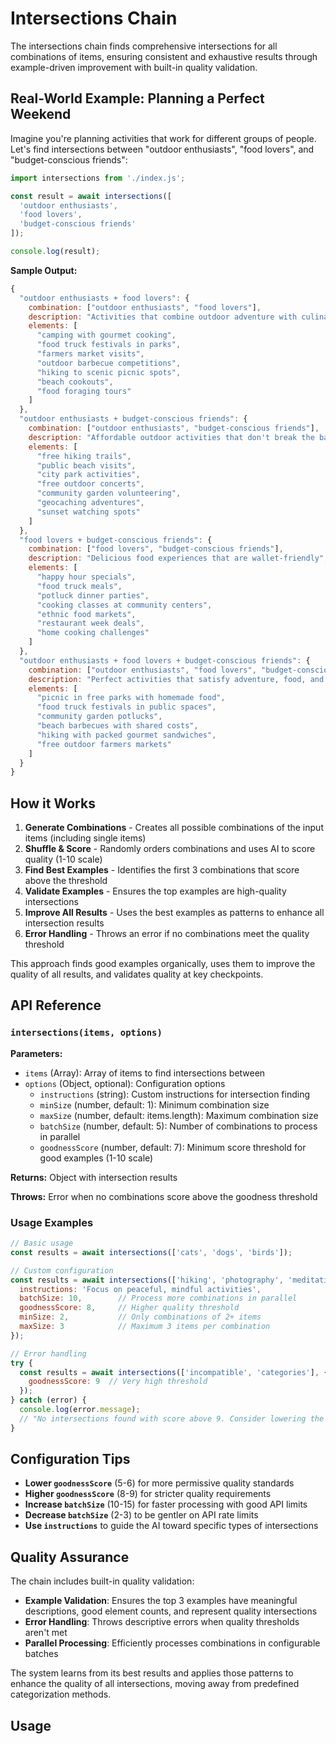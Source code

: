 # Intersections Chain

The intersections chain finds comprehensive intersections for all combinations of items, ensuring consistent and exhaustive results through example-driven improvement with built-in quality validation.

## Real-World Example: Planning a Perfect Weekend

Imagine you're planning activities that work for different groups of people. Let's find intersections between "outdoor enthusiasts", "food lovers", and "budget-conscious friends":

```javascript
import intersections from './index.js';

const result = await intersections([
  'outdoor enthusiasts', 
  'food lovers', 
  'budget-conscious friends'
]);

console.log(result);
```

**Sample Output:**
```javascript
{
  "outdoor enthusiasts + food lovers": {
    combination: ["outdoor enthusiasts", "food lovers"],
    description: "Activities that combine outdoor adventure with culinary experiences",
    elements: [
      "camping with gourmet cooking",
      "food truck festivals in parks",
      "farmers market visits",
      "outdoor barbecue competitions",
      "hiking to scenic picnic spots",
      "beach cookouts",
      "food foraging tours"
    ]
  },
  "outdoor enthusiasts + budget-conscious friends": {
    combination: ["outdoor enthusiasts", "budget-conscious friends"],
    description: "Affordable outdoor activities that don't break the bank",
    elements: [
      "free hiking trails",
      "public beach visits",
      "city park activities",
      "free outdoor concerts",
      "community garden volunteering",
      "geocaching adventures",
      "sunset watching spots"
    ]
  },
  "food lovers + budget-conscious friends": {
    combination: ["food lovers", "budget-conscious friends"],
    description: "Delicious food experiences that are wallet-friendly",
    elements: [
      "happy hour specials",
      "food truck meals",
      "potluck dinner parties",
      "cooking classes at community centers",
      "ethnic food markets",
      "restaurant week deals",
      "home cooking challenges"
    ]
  },
  "outdoor enthusiasts + food lovers + budget-conscious friends": {
    combination: ["outdoor enthusiasts", "food lovers", "budget-conscious friends"],
    description: "Perfect activities that satisfy adventure, food, and budget needs",
    elements: [
      "picnic in free parks with homemade food",
      "food truck festivals in public spaces",
      "community garden potlucks",
      "beach barbecues with shared costs",
      "hiking with packed gourmet sandwiches",
      "free outdoor farmers markets"
    ]
  }
}
```

## How it Works

1. **Generate Combinations** - Creates all possible combinations of the input items (including single items)
2. **Shuffle & Score** - Randomly orders combinations and uses AI to score quality (1-10 scale)
3. **Find Best Examples** - Identifies the first 3 combinations that score above the threshold
4. **Validate Examples** - Ensures the top examples are high-quality intersections
5. **Improve All Results** - Uses the best examples as patterns to enhance all intersection results
6. **Error Handling** - Throws an error if no combinations meet the quality threshold

This approach finds good examples organically, uses them to improve the quality of all results, and validates quality at key checkpoints.

## API Reference

### `intersections(items, options)`

**Parameters:**
- `items` (Array): Array of items to find intersections between
- `options` (Object, optional): Configuration options
  - `instructions` (string): Custom instructions for intersection finding
  - `minSize` (number, default: 1): Minimum combination size
  - `maxSize` (number, default: items.length): Maximum combination size  
  - `batchSize` (number, default: 5): Number of combinations to process in parallel
  - `goodnessScore` (number, default: 7): Minimum score threshold for good examples (1-10 scale)

**Returns:** Object with intersection results

**Throws:** Error when no combinations score above the goodness threshold

### Usage Examples

```javascript
// Basic usage
const results = await intersections(['cats', 'dogs', 'birds']);

// Custom configuration
const results = await intersections(['hiking', 'photography', 'meditation'], {
  instructions: 'Focus on peaceful, mindful activities',
  batchSize: 10,        // Process more combinations in parallel
  goodnessScore: 8,     // Higher quality threshold
  minSize: 2,           // Only combinations of 2+ items
  maxSize: 3            // Maximum 3 items per combination
});

// Error handling
try {
  const results = await intersections(['incompatible', 'categories'], {
    goodnessScore: 9  // Very high threshold
  });
} catch (error) {
  console.log(error.message); 
  // "No intersections found with score above 9. Consider lowering the goodnessScore threshold or improving input quality."
}
```

## Configuration Tips

- **Lower `goodnessScore`** (5-6) for more permissive quality standards
- **Higher `goodnessScore`** (8-9) for stricter quality requirements  
- **Increase `batchSize`** (10-15) for faster processing with good API limits
- **Decrease `batchSize`** (2-3) to be gentler on API rate limits
- **Use `instructions`** to guide the AI toward specific types of intersections

## Quality Assurance

The chain includes built-in quality validation:

- **Example Validation**: Ensures the top 3 examples have meaningful descriptions, good element counts, and represent quality intersections
- **Error Handling**: Throws descriptive errors when quality thresholds aren't met
- **Parallel Processing**: Efficiently processes combinations in configurable batches

The system learns from its best results and applies those patterns to enhance the quality of all intersections, moving away from predefined categorization methods.

## Usage

```javascript
